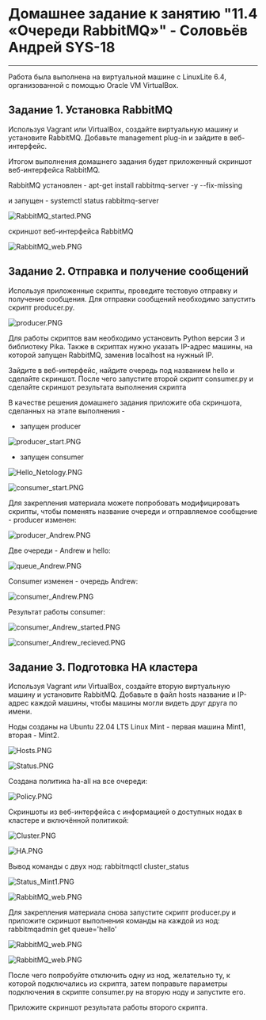 

# Домашнее задание к занятию "11.4 «Очереди RabbitMQ»" - Соловьёв Андрей SYS-18

---

Работа была выполнена на виртуальной машине с LinuxLite 6.4, организованной с помощью Oracle VM VirtualBox.



## Задание 1. Установка RabbitMQ

Используя Vagrant или VirtualBox, создайте виртуальную машину и установите RabbitMQ. Добавьте management plug-in и зайдите в веб-интерфейс.

Итогом выполнения домашнего задания будет приложенный скриншот веб-интерфейса RabbitMQ.

RabbitMQ установлен  -  apt-get install rabbitmq-server -y --fix-missing

и запущен - systemctl status rabbitmq-server


![RabbitMQ_started.PNG](https://github.com/Andrewsolo1969/11-4-hw/blob/master/img/RabbitMQ_started.PNG)


скриншот веб-интерфейса RabbitMQ


![RabbitMQ_web.PNG](https://github.com/Andrewsolo1969/11-4-hw/blob/master/img/RabbitMQ_web.PNG)




## Задание 2. Отправка и получение сообщений

Используя приложенные скрипты, проведите тестовую отправку и получение сообщения. Для отправки сообщений необходимо запустить скрипт producer.py.

![producer.PNG](https://github.com/Andrewsolo1969/11-4-hw/blob/master/img/producer.PNG)

Для работы скриптов вам необходимо установить Python версии 3 и библиотеку Pika. Также в скриптах нужно указать IP-адрес машины, на которой запущен RabbitMQ, заменив localhost на нужный IP.

Зайдите в веб-интерфейс, найдите очередь под названием hello и сделайте скриншот. После чего запустите второй скрипт consumer.py и сделайте скриншот результата выполнения скрипта

В качестве решения домашнего задания приложите оба скриншота, сделанных на этапе выполнения - 

- запущен producer

![producer_start.PNG](https://github.com/Andrewsolo1969/11-4-hw/blob/master/img/producer_start.PNG)

- запущен consumer

![Hello_Netology.PNG](https://github.com/Andrewsolo1969/11-4-hw/blob/master/img/Hello_Netology.PNG)

![consumer_start.PNG](https://github.com/Andrewsolo1969/11-4-hw/blob/master/img/consumer_start.PNG)


Для закрепления материала можете попробовать модифицировать скрипты, чтобы поменять название очереди и отправляемое сообщение -
producer изменен:

![producer_Andrew.PNG](https://github.com/Andrewsolo1969/11-4-hw/blob/master/img/producer_Andrew.PNG)

Две очереди - Andrew и hello:

![queue_Andrew.PNG](https://github.com/Andrewsolo1969/11-4-hw/blob/master/img/queue_Andrew.PNG)

Consumer изменен - очередь Andrew:

![consumer_Andrew.PNG](https://github.com/Andrewsolo1969/11-4-hw/blob/master/img/consumer_Andrew.PNG)

Результат работы consumer:

![consumer_Andrew_started.PNG](https://github.com/Andrewsolo1969/11-4-hw/blob/master/img/consumer_Andrew_started.PNG)

![consumer_Andrew_recieved.PNG](https://github.com/Andrewsolo1969/11-4-hw/blob/master/img/consumer_Andrew_recieved.PNG)





## Задание 3. Подготовка HA кластера

Используя Vagrant или VirtualBox, создайте вторую виртуальную машину и установите RabbitMQ. Добавьте в файл hosts название и IP-адрес каждой машины, чтобы машины могли видеть друг друга по имени. 

Ноды созданы на Ubuntu 22.04 LTS Linux Mint - первая машина Mint1, вторая - Mint2.

![Hosts.PNG](https://github.com/Andrewsolo1969/11-4-hw/blob/master/img/Hosts.PNG)

![Status.PNG](https://github.com/Andrewsolo1969/11-4-hw/blob/master/img/Status.PNG)

Создана политика ha-all на все очереди:

![Policy.PNG](https://github.com/Andrewsolo1969/11-4-hw/blob/master/img/Policy.PNG)

Cкриншоты из веб-интерфейса с информацией о доступных нодах в кластере и включённой политикой:

![Cluster.PNG](https://github.com/Andrewsolo1969/11-4-hw/blob/master/img/Cluster.PNG)

![HA.PNG](https://github.com/Andrewsolo1969/11-4-hw/blob/master/img/HA.PNG)


Вывод команды с двух нод:  rabbitmqctl cluster_status


![Status_Mint1.PNG](https://github.com/Andrewsolo1969/11-4-hw/blob/master/img/Status_Mint1.PNG)

![RabbitMQ_web.PNG](https://github.com/Andrewsolo1969/11-4-hw/blob/master/img/RabbitMQ_web.PNG)


Для закрепления материала снова запустите скрипт producer.py и приложите скриншот выполнения команды на каждой из нод:  rabbitmqadmin get queue='hello'

![RabbitMQ_web.PNG](https://github.com/Andrewsolo1969/11-4-hw/blob/master/img/RabbitMQ_web.PNG)

![RabbitMQ_web.PNG](https://github.com/Andrewsolo1969/11-4-hw/blob/master/img/RabbitMQ_web.PNG)

После чего попробуйте отключить одну из нод, желательно ту, к которой подключались из скрипта, затем поправьте параметры подключения в скрипте consumer.py на вторую ноду и запустите его.

Приложите скриншот результата работы второго скрипта.














 
